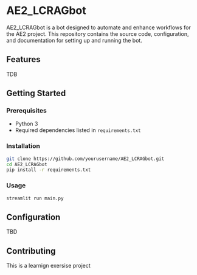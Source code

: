 # AE2_LCRAGbot

AE2_LCRAGbot is a bot designed to automate and enhance workflows for the AE2 project. This repository contains the source code, configuration, and documentation for setting up and running the bot.

## Features

TDB

## Getting Started

### Prerequisites

- Python 3
- Required dependencies listed in `requirements.txt`

### Installation

```bash
git clone https://github.com/yourusername/AE2_LCRAGbot.git
cd AE2_LCRAGbot
pip install -r requirements.txt
```

### Usage

```bash
streamlit run main.py
```

## Configuration

TBD

## Contributing

This is a learnign exersise project
